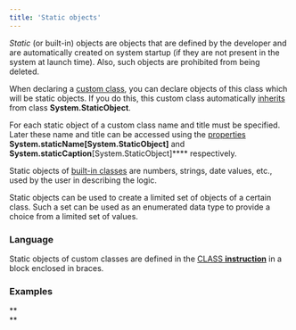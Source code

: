 ```yaml
---
title: 'Static objects'
---
```


*Static* (or built-in) objects are objects that are defined by the developer and are automatically created on system startup (if they are not present in the system at launch time). Also, such objects are prohibited from being deleted.

When declaring a [custom class](User_classes.md), you can declare objects of this class which will be static objects. If you do this, this custom class automatically [inherits](User_classes.md#inheritance) from class **System.StaticObject**.

For each static object of a custom class name and title must be specified. Later these name and title can be accessed using the [properties](Properties.md) **System.staticName\[System.StaticObject\]** and **System.staticCaption**\[System.StaticObject\]**** respectively. 

Static objects of [built-in classes](Built-in_classes.md) are numbers, strings, date values, etc., used by the user in describing the logic.

Static objects can be used to create a limited set of objects of a certain class. Such a set can be used as an enumerated data type to provide a choice from a limited set of values. 

### Language

Static objects of custom classes are defined in the [CLASS **instruction**](CLASS_instruction.md) in a block enclosed in braces.

### Examples


**  
**
